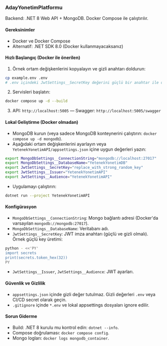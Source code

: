 ### AdayYonetimPlatformu

Backend: .NET 8 Web API + MongoDB. Docker Compose ile çalıştırılır.

#### Gereksinimler
- Docker ve Docker Compose
- Alternatif: .NET SDK 8.0 (Docker kullanmayacaksanız)

#### Hızlı Başlangıç (Docker ile önerilen)
1) Örnek ortam değişkenlerini kopyalayın ve gizli anahtarı doldurun:
```bash
cp example.env .env
# .env içindeki JwtSettings__SecretKey değerini güçlü bir anahtar ile değiştirin
```
2) Servisleri başlatın:
```bash
docker compose up -d --build
```
3) API: `http://localhost:5005` — Swagger: `http://localhost:5005/swagger`

#### Lokal Geliştirme (Docker olmadan)
- MongoDB kurun (veya sadece MongoDB konteynerini çalıştırın: `docker compose up -d mongodb`).
- Aşağıdaki ortam değişkenlerini ayarlayın veya `YetenekYonetimAPI/appsettings.json` içine uygun değerleri yazın:
```bash
export MongoDbSettings__ConnectionString="mongodb://localhost:27017"
export MongoDbSettings__DatabaseName="YetenekYonetimDB"
export JwtSettings__SecretKey="replace_with_strong_random_key"
export JwtSettings__Issuer="YetenekYonetimAPI"
export JwtSettings__Audience="YetenekYonetimAPI"
```
- Uygulamayı çalıştırın:
```bash
dotnet run --project YetenekYonetimAPI
```

#### Konfigürasyon
- `MongoDbSettings__ConnectionString`: Mongo bağlantı adresi (Docker'da varsayılan `mongodb://mongodb:27017`).
- `MongoDbSettings__DatabaseName`: Veritabanı adı.
- `JwtSettings__SecretKey`: JWT imza anahtarı (güçlü ve gizli olmalı). Örnek güçlü key üretimi:
```bash
python - <<'PY'
import secrets
print(secrets.token_hex(32))
PY
```
- `JwtSettings__Issuer`, `JwtSettings__Audience`: JWT ayarları.

#### Güvenlik ve Gizlilik
- `appsettings.json` içinde gizli değer tutulmaz. Gizli değerleri `.env` veya CI/CD secret olarak geçin.
- `.gitignore` içinde `*.env` ve lokal appsettings dosyaları ignore edilir.

#### Sorun Giderme
- Build: .NET 8 kurulu mu kontrol edin: `dotnet --info`.
- Compose doğrulaması: `docker compose config`.
- Mongo logları: `docker logs mongodb_container`.

